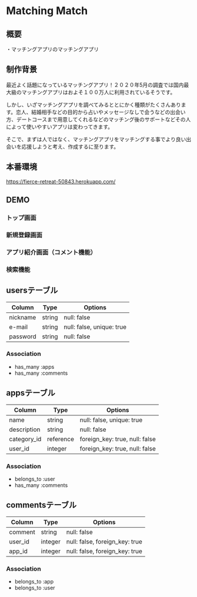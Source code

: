 # Matching Match

## 概要
・マッチングアプリのマッチングアプリ

## 制作背景
最近よく話題になっているマッチングアプリ！２０２０年5月の調査では国内最大級のマッチングアプリはおよそ１００万人に利用されているそうです。

しかし、いざマッチングアプリを調べてみるととにかく種類がたくさんあります。恋人、結婚相手などの目的から占いやメッセージなしで会うなどの出会い方、デートコースまで用意してくれるなどのマッチング後のサポートなどその人によって使いやすいアプリは変わってきます。

そこで、まずは人ではなく、マッチングアプリをマッチングする事でより良い出会いを応援しようと考え、作成するに至ります。

## 本番環境
https://fierce-retreat-50843.herokuapp.com/

## DEMO
### トップ画面

### 新規登録画面

### アプリ紹介画面（コメント機能）

### 検索機能

## usersテーブル
|Column|Type|Options|
|------|----|-------|
|nickname|string|null: false|
|e-mail|string|null: false, unique: true|
|password|string|null: false|
### Association
- has_many :apps
- has_many :comments

## appsテーブル
|Column|Type|Options|
|------|----|-------|
|name|string|null: false, unique: true|
|description|string|null: false|
|category_id|reference|foreign_key: true, null: false|
|user_id|integer|foreign_key: true, null: false|
### Association
- belongs_to :user
- has_many :comments

## commentsテーブル
|Column|Type|Options|
|------|----|-------|
|comment|string|null: false|
|user_id|integer|null: false, foreign_key: true|
|app_id|integer|null: false, foreign_key: true|
### Association
- belongs_to :app
- belongs_to :user
